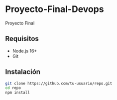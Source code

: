 # Proyecto-Final-Devops
Proyecto Final
## Requisitos  
- Node.js 16+  
- Git  

## Instalación  
```bash
git clone https://github.com/tu-usuario/repo.git
cd repo
npm install
